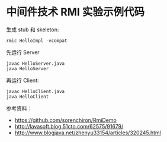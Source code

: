  中间件技术 RMI 实验示例代码
=========================

生成 stub 和 skeleton:

    rmic HelloImpl -vcompat
    
先运行 Server

    javac HelloServer.java
    java HelloServer
    
再运行 Client:

    javac HelloClient.java
    java HelloClient
    

参考资料：

* https://github.com/sorenchiron/RmiDemo
* http://lavasoft.blog.51cto.com/62575/91679/
* http://www.blogjava.net/zhenyu33154/articles/320245.html